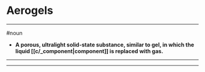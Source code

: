 # Aerogels
---
#noun
- **A porous, ultralight solid-state substance, similar to gel, in which the liquid [[c/_component|component]] is replaced with gas.**
---
---
